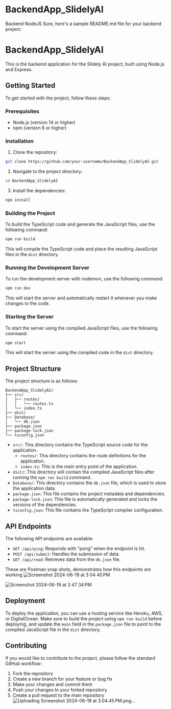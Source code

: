 # BackendApp_SlidelyAI
Backend NodeJS
Sure, here's a sample README.md file for your backend project:

# BackendApp_SlidelyAI

This is the backend application for the Slidely AI project, built using Node.js and Express.

## Getting Started

To get started with the project, follow these steps:

### Prerequisites

- Node.js (version 14 or higher)
- npm (version 6 or higher)

### Installation

1. Clone the repository:

```bash
git clone https://github.com/your-username/BackendApp_SlidelyAI.git
```

2. Navigate to the project directory:

```bash
cd BackendApp_SlidelyAI
```

3. Install the dependencies:

```bash
npm install
```
### Building the Project

To build the TypeScript code and generate the JavaScript files, use the following command:

```bash
npm run build
```

This will compile the TypeScript code and place the resulting JavaScript files in the `dist` directory.

### Running the Development Server

To run the development server with nodemon, use the following command:

```bash
npm run dev
```

This will start the server and automatically restart it whenever you make changes to the code.



### Starting the Server

To start the server using the compiled JavaScript files, use the following command:

```bash
npm start
```

This will start the server using the compiled code in the `dist` directory.

## Project Structure

The project structure is as follows:

```
BackendApp_SlidelyAI/
├── src/
│   ├── routes/
│   │   └── routes.ts
│   └── index.ts
├── dist/
├── Database/
│   └── db.json
├── package.json
├── package-lock.json
└── tsconfig.json
```

- `src/`: This directory contains the TypeScript source code for the application.
  - `routes/`: This directory contains the route definitions for the application.
  - `index.ts`: This is the main entry point of the application.
- `dist/`: This directory will contain the compiled JavaScript files after running the `npm run build` command.
- `Database/`: This directory contains the `db.json` file, which is used to store the application data.
- `package.json`: This file contains the project metadata and dependencies.
- `package-lock.json`: This file is automatically generated and locks the versions of the dependencies.
- `tsconfig.json`: This file contains the TypeScript compiler configuration.

## API Endpoints

The following API endpoints are available:

- `GET /api/ping`: Responds with "pong" when the endpoint is hit.
- `POST /api/submit`: Handles the submission of data.
- `GET /api/read`: Retrieves data from the `db.json` file.

These are Postman snap shots, demonstrates how this endpoints are working
![Screenshot 2024-06-19 at 3 04 45 PM](https://github.com/adiabb05-1317/BackendApp_SlidelyAI/assets/108891742/101acea8-2c5c-44a0-bf01-4b5c3ca9e9b4)

![Screenshot 2024-06-19 at 3 47 34 PM](https://github.com/adiabb05-1317/BackendApp_SlidelyAI/assets/108891742/24780b03-8f19-4ae2-acd8-e8dcdef9e1b1)


## Deployment

To deploy the application, you can use a hosting service like Heroku, AWS, or DigitalOcean. Make sure to build the project using `npm run build` before deploying, and update the `main` field in the `package.json` file to point to the compiled JavaScript file in the `dist` directory.

## Contributing

If you would like to contribute to the project, please follow the standard GitHub workflow:

1. Fork the repository
2. Create a new branch for your feature or bug fix
3. Make your changes and commit them
4. Push your changes to your forked repository
5. Create a pull request to the main repository
   ![Uploading Screenshot 2024-06-19 at 3.04.45 PM.png…]()

